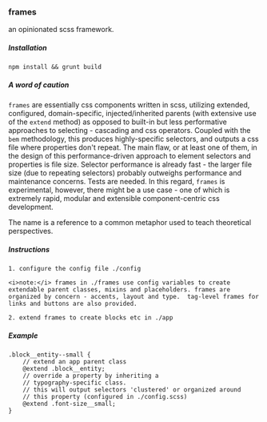 ### frames 

an opinionated scss framework.

##### Installation

`npm install && grunt build`


##### A word of caution

`frames` are essentially css components written in scss, utilizing extended, configured, domain-specific, injected/inherited  parents (with extensive use of the `extend` method) as opposed to built-in but less performative approaches to selecting - cascading and css operators.  Coupled with the `bem` methodology, this produces highly-specific selectors, and outputs a css file where properties don't repeat. The main flaw, or at least one of them, in the design of this performance-driven approach to element selectors and properties is file size.  Selector performance is already fast - the larger file size (due to repeating selectors) probably outweighs performance and maintenance concerns.  Tests are needed.  In this regard, `frames` is experimental, however, there might be a use case - one of which is extremely rapid, modular and extensible component-centric css development.

The name is a reference to a common metaphor used to teach theoretical perspectives.

##### Instructions

```
1. configure the config file ./config

<i>note:</i> frames in ./frames use config variables to create extendable parent classes, mixins and placeholders. frames are organized by concern - accents, layout and type.  tag-level frames for links and buttons are also provided. 

2. extend frames to create blocks etc in ./app 
```

##### Example

```
.block__entity--small {
	// extend an app parent class
	@extend .block__entity;
	// override a property by inheriting a 
	// typography-specific class.
	// this will output selectors 'clustered' or organized around
	// this property (configured in ./config.scss)
	@extend .font-size__small;
}
```
